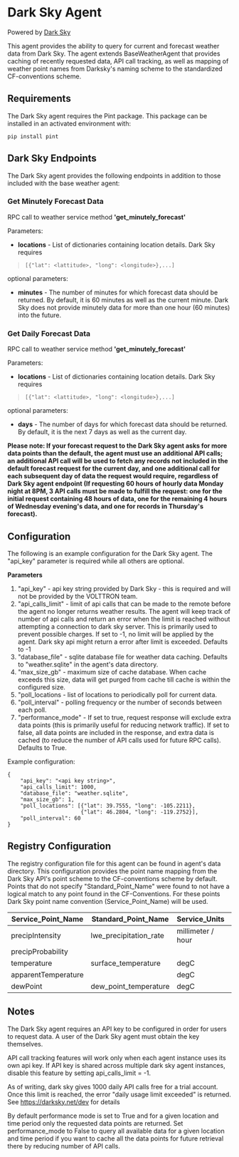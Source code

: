 # Dark Sky Agent

Powered by [Dark Sky](https://darksky.net/dev)

This agent provides the ability to query for current and forecast
weather data from Dark Sky. The agent extends BaseWeatherAgent that
provides caching of recently requested data, API call tracking, as well
as mapping of weather point names from Darksky\'s naming scheme to the
standardized CF-conventions scheme.

## Requirements

The Dark Sky agent requires the Pint package. This package can be
installed in an activated environment with:

    pip install pint

## Dark Sky Endpoints

The Dark Sky agent provides the following endpoints in addition to those
included with the base weather agent:

### Get Minutely Forecast Data

RPC call to weather service method **'get_minutely_forecast'**

Parameters:

- **locations** - List of dictionaries containing location details. Dark Sky requires

>     [{"lat": <lattitude>, "long": <longitude>},...]

optional parameters:

- **minutes** - The number of minutes for which forecast data should
   be returned. By default, it is 60 minutes as well as the current
   minute. Dark Sky does not provide minutely data for more than one
   hour (60 minutes) into the future.

### Get Daily Forecast Data

RPC call to weather service method **'get_minutely_forecast'**

Parameters:

- **locations** - List of dictionaries containing location details. Dark Sky requires

>     [{"lat": <lattitude>, "long": <longitude>},...]

optional parameters:

- **days** - The number of days for which forecast data should be
  returned. By default, it is the next 7 days as well as the current day.

**Please note: If your forecast request to the Dark Sky agent asks for
more data points than the default, the agent must use an additional API
calls; an additional API call will be used to fetch any records not
included in the default forecast request for the current day, and one
additional call for each subsequent day of data the request would
require, regardless of Dark Sky agent endpoint (If requesting 60 hours
of hourly data Monday night at 8PM, 3 API calls must be made to fulfill
the request: one for the initial request containing 48 hours of data,
one for the remaining 4 hours of Wednesday evening\'s data, and one for
records in Thursday\'s forecast).**

## Configuration

The following is an example configuration for the Dark Sky agent. The
\"api_key\" parameter is required while all others are optional.

**Parameters**

1.  \"api_key\" - api key string provided by Dark Sky - this is required and will not be provided by the VOLTTRON team.
2.  \"api_calls_limit\" - limit of api calls that can be made to the remote before the agent no longer returns weather 
results. The agent will keep track of number of api calls and return an error when the limit is reached without 
attempting a connection to dark sky server. This is primarily used to prevent possible charges. If set to -1, no limit 
will be applied by the agent. Dark sky api might return a error after limit is exceeded. Defaults to -1
3.  \"database_file\" - sqlite database file for weather data caching. Defaults to \"weather.sqlite\" in the agent\'s 
data directory.
4.  \"max_size_gb\" - maximum size of cache database. When cache exceeds this size, data will get purged from cache 
till cache is within the configured size.
5.  \"poll_locations - list of locations to periodically poll for current data.
6.  \"poll_interval\" - polling frequency or the number of seconds between each poll.
7.  \"performance_mode\" - If set to true, request response will exclude extra data points (this is primarily useful 
for reducing network traffic). If set to false, all data points are included in the response, and extra data is cached 
(to reduce the number of API calls used for future RPC calls). Defaults to True.

Example configuration:

    {
        "api_key": "<api key string>",
        "api_calls_limit": 1000,
        "database_file": "weather.sqlite",
        "max_size_gb": 1,
        "poll_locations": [{"lat": 39.7555, "long": -105.2211},
                           {"lat": 46.2804, "long": -119.2752}],
        "poll_interval": 60
    }

## Registry Configuration

The registry configuration file for this agent can be found in agent\'s
data directory. This configuration provides the point name mapping from
the Dark Sky API\'s point scheme to the CF-conventions scheme by
default. Points that do not specify \"Standard_Point_Name\" were found
to not have a logical match to any point found in the CF-Conventions.
For these points Dark Sky point name convention (Service_Point_Name)
will be used.

  |Service_Point_Name   | Standard_Point_Name     |  Service_Units     | Standard_Units |
  |---------------------|-------------------------|--------------------|----------------|
  |precipIntensity      | lwe_precipitation_rate  |millimeter / hour   |meter / second  |
  |precipProbability    |                         |                    |                |
  |temperature          | surface_temperature     | degC               |degK            |
  |apparentTemperature  |                         | degC               |degK            |
  |dewPoint             | dew_point_temperature   | degC               |degK            |


## Notes

The Dark Sky agent requires an API key to be configured in order for
users to request data. A user of the Dark Sky agent must obtain the key
themselves.

API call tracking features will work only when each agent instance uses
its own api key. If API key is shared across multiple dark sky agent
instances, disable this feature by setting api_calls_limit = -1.

As of writing, dark sky gives 1000 daily API calls free for a trial
account. Once this limit is reached, the error \"daily usage limit
exceeded\" is returned. See <https://darksky.net/dev> for details

By default performance mode is set to True and for a given location and
time period only the requested data points are returned. Set
performance_mode to False to query all available data for a given
location and time period if you want to cache all the data points for
future retrieval there by reducing number of API calls.
